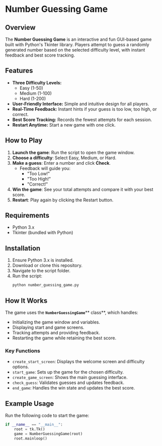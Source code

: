 # Number Guessing Game

## Overview

The **Number Guessing Game** is an interactive and fun GUI-based game built with Python's Tkinter library. Players attempt to guess a randomly generated number based on the selected difficulty level, with instant feedback and best score tracking.

## Features

- **Three Difficulty Levels:**
  - Easy (1-50)
  - Medium (1-100)
  - Hard (1-200)
- **User-Friendly Interface:** Simple and intuitive design for all players.
- **Real-Time Feedback:** Instant hints if your guess is too low, too high, or correct.
- **Best Score Tracking:** Records the fewest attempts for each session.
- **Restart Anytime:** Start a new game with one click.

## How to Play

1. **Launch the game**: Run the script to open the game window.
2. **Choose a difficulty**: Select Easy, Medium, or Hard.
3. **Make a guess**: Enter a number and click **Check**.
   - Feedback will guide you:
     - "Too Low!"
     - "Too High!"
     - "Correct!"
4. **Win the game**: See your total attempts and compare it with your best score.
5. **Restart**: Play again by clicking the Restart button.

## Requirements

- Python 3.x
- Tkinter (bundled with Python)

## Installation

1. Ensure Python 3.x is installed.
2. Download or clone this repository.
3. Navigate to the script folder.
4. Run the script:
   ```bash
   python number_guessing_game.py
   ```

## How It Works

The game uses the **`NumberGuessingGame`**** class**, which handles:

- Initializing the game window and variables.
- Displaying start and game screens.
- Tracking attempts and providing feedback.
- Restarting the game while retaining the best score.

### Key Functions

- `create_start_screen`: Displays the welcome screen and difficulty options.
- `start_game`: Sets up the game for the chosen difficulty.
- `create_game_screen`: Shows the main guessing interface.
- `check_guess`: Validates guesses and updates feedback.
- `end_game`: Handles the win state and updates the best score.

## Example Usage

Run the following code to start the game:

```python
if __name__ == "__main__":
    root = tk.Tk()
    game = NumberGuessingGame(root)
    root.mainloop()
```

##
